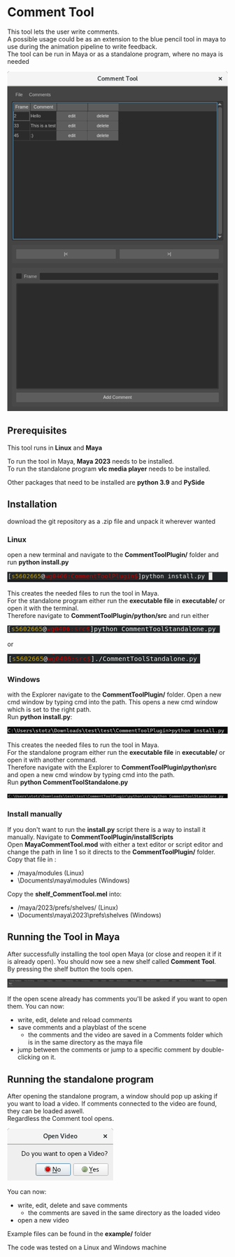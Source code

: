 # Comment Tool 

This tool lets 
the user write comments. \
A possible usage could be as an extension to the blue pencil tool in maya to use during the animation pipeline to write feedback. \
The tool can be run in Maya or as a standalone program, where no maya is needed

![img_12.png](images%2Fimg_12.png)
## Prerequisites

This tool runs in **Linux** and **Maya**

To run the tool in Maya, **Maya 2023** needs to be installed. \
To run the standalone program **vlc media player** needs to be installed.

Other packages that need to be installed are **python 3.9** and **PySide**

## Installation

download the git repository as a .zip file and unpack it wherever wanted

### Linux

open a new terminal and navigate to the **CommentToolPlugin/** folder and run **python install.py**

![img.png](images%2Fimg.png)

This creates the needed files to run the tool in Maya. \
For the standalone program either run the **executable file** in **executable/** or open it with the terminal.  \
Therefore navigate to **CommentToolPlugin/python/src** and run either 

![img_2.png](images%2Fimg_2.png)

or 

![img_3.png](images%2Fimg_3.png)

### Windows

with the Explorer navigate to the **CommentToolPlugin/** folder. Open a new cmd window by typing cmd into the path. This opens a new cmd window which is set to the right path. \
Run **python install.py**:

![img_7.png](images%2Fimg_7.png)

This creates the needed files to run the tool in Maya. \
For the standalone program either run the **executable file** in **executable/** or open it with another command.  \
Therefore navigate with the Explorer to **CommentToolPlugin\python\src** and open a new cmd window by typing cmd into the path. \
Run **python CommentToolStandalone.py**

![img_8.png](images%2Fimg_8.png)

### Install manually

If you don't want to run the **install.py** script there is a way to install it manually. Navigate to **CommentToolPlugin/installScripts** \
Open **MayaCommentTool.mod** with either a text editor or script editor and change the path in line 1 so it directs to the **CommentToolPlugin/** folder. \
Copy that file in :
* /maya/modules (Linux)
* \Documents\maya\modules (Windows)

Copy the **shelf_CommentTool.mel** into:
* /maya/2023/prefs/shelves/ (Linux)
* \Documents\maya\2023\prefs\shelves (Windows)

## Running the Tool in Maya

After successfully installing the tool open Maya (or close and reopen it if it is already open). You should now see a new shelf called **Comment Tool**. \
By pressing the shelf button the tools open. 

![img_9.png](images%2Fimg_9.png)

If the open scene already has comments you'll be asked if you want to open them.
You can now:
* write, edit, delete and reload comments
* save comments and a playblast of the scene
  * the comments and the video are saved in a Comments folder which is in the same directory as the maya file
* jump between the comments or jump to a specific comment by double-clicking on it. 

## Running the standalone program

After opening the standalone program, a window should pop up asking if you want to load a video. If comments connected to the video are found, they can be loaded aswell. \
Regardless the Comment tool opens. 

![img_11.png](images%2Fimg_11.png)

You can now:
* write, edit, delete and save comments
  * the comments are saved in the same directory as the loaded video
* open a new video

Example files can be found in the **example/** folder

The code was tested on a Linux and Windows machine